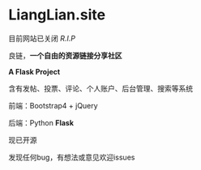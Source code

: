 # LiangLian.site

目前网站已关闭 *R.I.P*

良链，**一个自由的资源链接分享社区** 

**A Flask Project**

含有发帖、投票、评论、个人账户、后台管理、搜索等系统

前端：Bootstrap4 + jQuery

后端：Python **Flask**

现已开源

发现任何bug，有想法或意见欢迎issues
